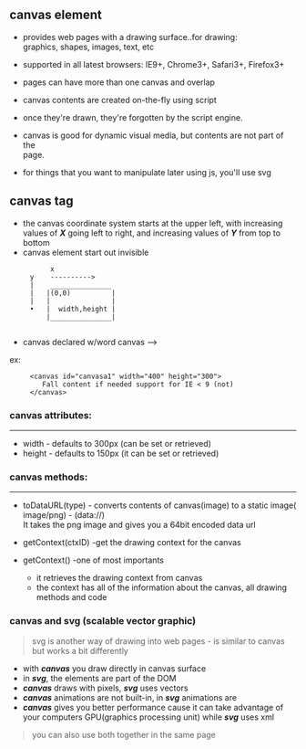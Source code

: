 ## canvas element
- provides web pages with a drawing surface..for drawing:    
  graphics, shapes, images, text, etc

- supported in all latest browsers: IE9+, Chrome3+, Safari3+, Firefox3+

- pages can have more than one canvas and overlap
- canvas contents are created on-the-fly using script
- once they're drawn, they're forgotten by the script engine.
- canvas is good for dynamic visual media, but contents are not part of the   
  page.
- for things that you want to manipulate later using js, you'll use svg


## canvas tag
- the canvas coordinate system starts at the upper left, with increasing
  values of ***X*** going left to right, and increasing values of ***Y*** from
  top to bottom
- canvas element start out invisible
  

 ``` 
           x
      y    ---------->
      |    _______________
      |   |(0,0)          |
      |   |               |  
      •   |  width,height |
          |_______________| 
         
 ```     
 
 - canvas declared w/word canvas -->  ***<canvas>***
 
 ex:
 
 ```
      <canvas id="canvasa1" width="400" height="300">
         Fall content if needed support for IE < 9 (not)
      </canvas>
 
 ```
 
 
### canvas attributes:
---------------------
 
 * width - defaults to 300px (can be set or retrieved)
 * height - defaults to 150px (it can be set or retrieved)
 
### canvas methods:
-------------------
 * toDataURL(type) - converts contents of canvas(image) to a static image(
   image/png) - (data://)   
   It takes the png image and gives you a 64bit encoded data url
 
 * getContext(ctxID) -get the drawing context for the canvas
 
 * getContext() -one of most importants
   
   * it retrieves the drawing context from canvas
   * the context has all of the information about the canvas, all drawing   
     methods and code
     
 
 
### canvas and svg (scalable vector graphic)

>  svg is another way of drawing into web pages - is similar to canvas but 
>  works a bit differently

- with ***canvas*** you draw directly in canvas surface
- in ***svg***, the elements are part of the DOM
- ***canvas*** draws with pixels, ***svg*** uses vectors
- ***canvas*** animations are not built-in, in ***svg*** animations are
- ***canvas*** gives you better performance cause it can take advantage of your 
  computers GPU(graphics processing unit) while ***svg*** uses xml  

> you can also use both together in the same page

  
 
 
 
 
 
 
 
 
 
 
 
 
 
 
 
 
 
 
 
 
 
 
 
 
 
 
 
 
 
 
 
 
 
 
 
 
 
 
 
 